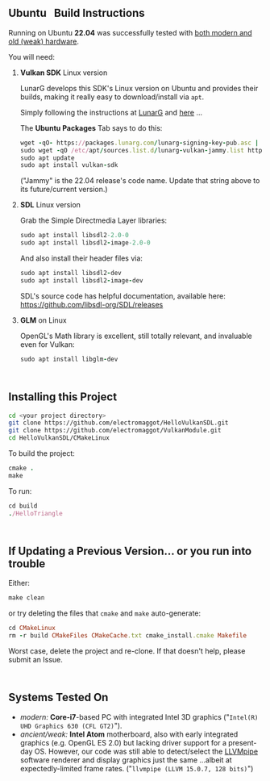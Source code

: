 ## Ubuntu &nbsp; Build Instructions

Running on Ubuntu **22.04** was successfully tested with [both modern and old (weak) hardware](https://github.com/electromaggot/HelloVulkanSDL/blob/master/CMakeLinux/README.md#systems-tested-on).

You will need:

1. **Vulkan SDK** Linux version

   LunarG develops this SDK's Linux version on Ubuntu and provides their builds, making it really easy to download/install via `apt`.

   Simply following the instructions at [LunarG](https://vulkan.lunarg.com/doc/view/1.3.268.0/linux/getting_started_ubuntu.html#install-the-sdk) and [here](https://vulkan.lunarg.com/sdk/home#linux) ...

   The **Ubuntu Packages** Tab says to do this: 
   ```ruby
   wget -qO- https://packages.lunarg.com/lunarg-signing-key-pub.asc | sudo tee /etc/apt/trusted.gpg.d/lunarg.asc
   sudo wget -qO /etc/apt/sources.list.d/lunarg-vulkan-jammy.list http://packages.lunarg.com/vulkan/lunarg-vulkan-jammy.list
   sudo apt update
   sudo apt install vulkan-sdk
   ``` 
   ("Jammy" is the 22.04 release's code name. Update that string above to its future/current version.)

3. **SDL** Linux version

   Grab the Simple Directmedia Layer libraries:
   ```ruby
   sudo apt install libsdl2-2.0-0
   sudo apt install libsdl2-image-2.0-0
   ``` 
   And also install their header files via:
   ```ruby 
   sudo apt install libsdl2-dev
   sudo apt install libsdl2-image-dev
   ```
   SDL's source code has helpful documentation, available here:  https://github.com/libsdl-org/SDL/releases
  
4. **GLM** on Linux

   OpenGL's Math library is excellent, still totally relevant, and invaluable even for Vulkan:
   ```ruby
   sudo apt install libglm-dev
   ``` 

\
Installing this Project
-----------------------
```bash
cd <your project directory>
git clone https://github.com/electromaggot/HelloVulkanSDL.git
git clone https://github.com/electromaggot/VulkanModule.git
cd HelloVulkanSDL/CMakeLinux
```
To build the project:
```ruby
cmake .
make
```
To run:
```ruby
cd build
./HelloTriangle
```

\
If Updating a Previous Version... or you run into trouble
---------------------------------------------------------
Either:
```ruby
make clean
```
or try deleting the files that `cmake` and `make` auto-generate:
```ruby
cd CMakeLinux
rm -r build CMakeFiles CMakeCache.txt cmake_install.cmake Makefile
```
Worst case, delete the project and re-clone.  If that doesn't help, please submit an Issue.

\
Systems Tested On
-----------------
- *modern:* **Core-i7**-based PC with integrated Intel 3D graphics ("`Intel(R) UHD Graphics 630 (CFL GT2)`").
- *ancient/weak:* **Intel Atom** motherboard, also with early integrated graphics (e.g. OpenGL ES 2.0) but lacking driver support for a present-day OS.  However, our code was still able to detect/select the [LLVMpipe](https://docs.mesa3d.org/drivers/llvmpipe.html) software renderer and display graphics just the same ...albeit at expectedly-limited frame rates.  ("`llvmpipe (LLVM 15.0.7, 128 bits)`")
